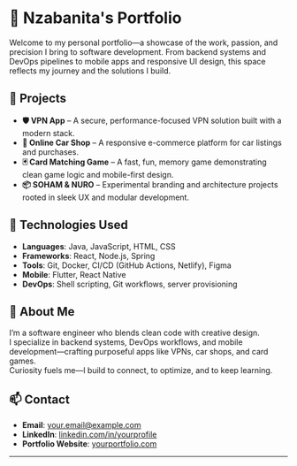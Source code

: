 # 🌟 Nzabanita's Portfolio

Welcome to my personal portfolio—a showcase of the work, passion, and precision I bring to software development. From backend systems and DevOps pipelines to mobile apps and responsive UI design, this space reflects my journey and the solutions I build.

## 🚀 Projects

- **🛡️ VPN App** – A secure, performance-focused VPN solution built with a modern stack.
- **🚗 Online Car Shop** – A responsive e-commerce platform for car listings and purchases.
- **🃏 Card Matching Game** – A fast, fun, memory game demonstrating clean game logic and mobile-first design.
- **📦 SOHAM & NURO** – Experimental branding and architecture projects rooted in sleek UX and modular development.

## 🔧 Technologies Used

- **Languages**: Java, JavaScript, HTML, CSS
- **Frameworks**: React, Node.js, Spring
- **Tools**: Git, Docker, CI/CD (GitHub Actions, Netlify), Figma
- **Mobile**: Flutter, React Native
- **DevOps**: Shell scripting, Git workflows, server provisioning

## 👤 About Me

I’m a software engineer who blends clean code with creative design.  
I specialize in backend systems, DevOps workflows, and mobile development—crafting purposeful apps like VPNs, car shops, and card games.  
Curiosity fuels me—I build to connect, to optimize, and to keep learning.

## 📫 Contact

- **Email**: your.email@example.com  
- **LinkedIn**: [linkedin.com/in/yourprofile](https://linkedin.com/in/yourprofile)  
- **Portfolio Website**: [yourportfolio.com](https://yourportfolio.com)

---